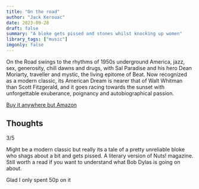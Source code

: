 ```yaml
---
title: "On the road"
author: "Jack Kerouac"
date: 2023-09-28
draft: false
summary: "A bloke gets pissed and stones whilst knocking up women"
library_tags: ["music"]
imgonly: false
---
```

On the Road swings to the rhythms of 1950s underground America, jazz, sex, generosity, chill dawns and drugs, with Sal Paradise and his hero Dean Moriarty, traveller and mystic, the living epitome of Beat. Now recognized as a modern classic, its American Dream is nearer that of Walt Whitman than Scott Fitzgerald, and it goes racing towards the sunset with unforgettable exuberance, poignancy and autobiographical passion. 

[Buy it anywhere but Amazon](https://www.waterstones.com/book/on-the-road/jack-kerouac/ann-charters/9780141182674)

## Thoughts

3/5

Might be a modern classic but really its a tale of a pretty unreliable bloke who shags about a bit and gets pissed. A literary version of Nuts! magazine. Still worth a read if you want to understand what Bob Dylas is going on about.

Glad I only spent 50p on it